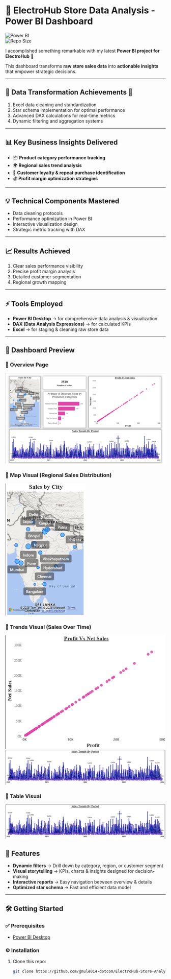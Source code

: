 # 🛒 ElectroHub Store Data Analysis - Power BI Dashboard  

![Power BI](https://img.shields.io/badge/Power%20BI-Dashboard-F2C811?logo=powerbi&logoColor=black)  
![Repo Size](https://img.shields.io/github/repo-size/gmule014-dotcom/ElectroHub-Store-Analysis)  
 

I accomplished something remarkable with my latest **Power BI project for ElectroHub** 🚀  

This dashboard transforms **raw store sales data** into **actionable insights** that empower strategic decisions.  

---

## 🔄 Data Transformation Achievements 💫
1. Excel data cleaning and standardization  
2. Star schema implementation for optimal performance  
3. Advanced DAX calculations for real-time metrics  
4. Dynamic filtering and aggregation systems  

---

## 📊 Key Business Insights Delivered
- 📦 **Product category performance tracking**  
- 🌍 **Regional sales trend analysis**  
- 👥 **Customer loyalty & repeat purchase identification**  
- 💰 **Profit margin optimization strategies**  

---

## 💡 Technical Components Mastered
- Data cleaning protocols  
- Performance optimization in Power BI  
- Interactive visualization design  
- Strategic metric tracking with DAX  

---

## 📈 Results Achieved
1. Clear sales performance visibility  
2. Precise profit margin analysis  
3. Detailed customer segmentation  
4. Regional growth mapping  

---

## ⚡ Tools Employed
- **Power BI Desktop** → for comprehensive data analysis & visualization  
- **DAX (Data Analysis Expressions)** → for calculated KPIs  
- **Excel** → for staging & cleaning raw store data  

---

## 📸 Dashboard Preview

### 🔹 Overview Page  
![Overview Page](Overview.png)  

### 🔹 Map Visual (Regional Sales Distribution)  
![Map Visual](Map-Visual.png)  

### 🔹 Trends Visual (Sales Over Time)  
![Trends Visual1](Sale-by-Profit.png)  
![Trends Visual2](Sales-Trends-by-Period.png) 

### 🔹 Table Visual
![Table Visual1](Sales-Trends-by-Period.png) 


## 🚀 Features
- **Dynamic filters** → Drill down by category, region, or customer segment  
- **Visual storytelling** → KPIs, charts & insights designed for decision-making  
- **Interactive reports** → Easy navigation between overview & details  
- **Optimized star schema** → Fast and efficient data model  

---

## 🛠 Getting Started

### ✅ Prerequisites
- [Power BI Desktop](https://powerbi.microsoft.com/desktop/)  

### ⚙️ Installation
1. Clone this repo:
   ```bash
   git clone https://github.com/gmule014-dotcom/ElectroHub-Store-Analysis.git
